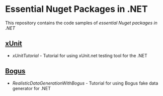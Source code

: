 Essential Nuget Packages in .NET
==============================
This repository contains the code samples of *essential Nuget packages in .NET*

## [xUnit](https://github.com/Maksim-Shkrabkou/Essential_Nuget_Packages_in_.NET/tree/main/xUnitTutorial/xUnitTutorial)
* *xUnitTutorial* - Tutorial for using xUnit.net testing tool for the .NET

## [Bogus]()
* *RealisticDataGenerationWithBogus* - Tutorial for using Bogus fake data generator for .NET